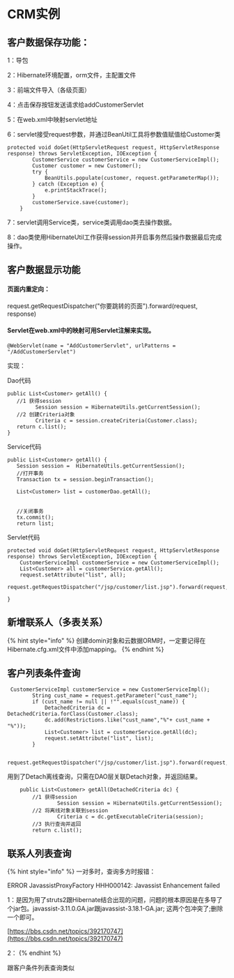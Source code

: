 # CRM实例

## 客户数据保存功能：

1：导包

2：Hibernate环境配置，orm文件，主配置文件

3：前端文件导入（各级页面）

4：点击保存按钮发送请求给addCustomerServlet

5：在web.xml中映射servlet地址

6：servlet接受request参数，并通过BeanUtil工具将参数值赋值给Customer类

```text
protected void doGet(HttpServletRequest request, HttpServletResponse response) throws ServletException, IOException {
        CustomerService customerService = new CustomerServiceImpl();
        Customer customer = new Customer();
        try {
            BeanUtils.populate(customer, request.getParameterMap());
        } catch (Exception e) {
            e.printStackTrace();
        }
        customerService.save(customer);
    }
```

7：servlet调用Service类，service类调用dao类去操作数据。

8：dao类使用HibernateUtil工作获得session并开启事务然后操作数据最后完成操作。

## 客户数据显示功能

#### 页面内重定向：

request.getRequestDispatcher\("你要跳转的页面"\).forward\(request, response\)

#### Servlet在web.xml中的映射可用Servlet注解来实现。

```text
@WebServlet(name = "AddCustomerServlet", urlPatterns = "/AddCustomerServlet")
```

  
实现：

Dao代码

```text
public List<Customer> getAll() {
   //1 获得session
         Session session = HibernateUtils.getCurrentSession();
   //2 创建Criteria对象
         Criteria c = session.createCriteria(Customer.class);
   return c.list();
}
```

 Service代码

```text
public List<Customer> getAll() {
   Session session =  HibernateUtils.getCurrentSession();
   //打开事务
   Transaction tx = session.beginTransaction();
   
   List<Customer> list = customerDao.getAll();
   
   
   //关闭事务
   tx.commit();
   return list;
```

 Servlet代码

```text
protected void doGet(HttpServletRequest request, HttpServletResponse response) throws ServletException, IOException {
    CustomerServiceImpl customerService = new CustomerServiceImpl();
    List<Customer> all = customerService.getAll();
    request.setAttribute("list", all);
    request.getRequestDispatcher("/jsp/customer/list.jsp").forward(request,response);

}
```

## 新增联系人（多表关系）

{% hint style="info" %}
创建domin对象和云数据ORM时，一定要记得在Hibernate.cfg.xml文件中添加mapping。
{% endhint %}

## 客户列表条件查询

```text
 CustomerServiceImpl customerService = new CustomerServiceImpl();
        String cust_name = request.getParameter("cust_name");
        if (cust_name != null || !"".equals(cust_name)) {
            DetachedCriteria dc = DetachedCriteria.forClass(Customer.class);
            dc.add(Restrictions.like("cust_name","%"+ cust_name + "%"));
            List<Customer> list = customerService.getAll(dc);
            request.setAttribute("list", list);
        }

        request.getRequestDispatcher("/jsp/customer/list.jsp").forward(request,response);

```

用到了Detach离线查询，只需在DAO层关联Detach对象，并返回结果。

```text
	public List<Customer> getAll(DetachedCriteria dc) {
		//1 获得session
				Session session = HibernateUtils.getCurrentSession();
		//2 将离线对象关联到session
				Criteria c = dc.getExecutableCriteria(session);
		//3 执行查询并返回
		return c.list();
```

## 联系人列表查询

{% hint style="info" %}
一对多时，查询多方时报错：

ERROR JavassistProxyFactory HHH000142: Javassist Enhancement failed

1：是因为用了struts2跟Hibernate结合出现的问题，问题的根本原因是在多导了个jar包。javassist-3.11.0.GA.jar跟javassist-3.18.1-GA.jar; 这两个包冲突了;删除一个即可。

[https://bbs.csdn.net/topics/392170747](https://bbs.csdn.net/topics/392170747)

2：
{% endhint %}

跟客户条件列表查询类似

